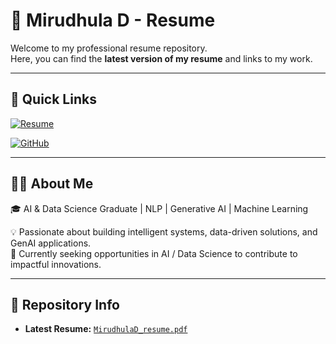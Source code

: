 # 📄 Mirudhula D - Resume

Welcome to my professional resume repository.  
Here, you can find the **latest version of my resume** and links to my work.

---

## 🔗 Quick Links

[![Resume](https://img.shields.io/badge/Download-Resume-blue?style=for-the-badge&logo=adobeacrobatreader)](MirudhulaD_resume.pdf)  

[![GitHub](https://img.shields.io/badge/GitHub-Profile-black?style=for-the-badge&logo=github)](https://github.com/MIRUDHULA-DHANARAJ)  


---

## 🧑‍💻 About Me
🎓 AI & Data Science Graduate | NLP | Generative AI | Machine Learning  

💡 Passionate about building intelligent systems, data-driven solutions, and GenAI applications.  
🚀 Currently seeking opportunities in AI / Data Science to contribute to impactful innovations.  

---

## 📂 Repository Info
- **Latest Resume:** [`MirudhulaD_resume.pdf`](MirudhulaD_resume.pdf)  

